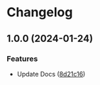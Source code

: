 # Changelog

## 1.0.0 (2024-01-24)


### Features

* Update Docs ([8d21c16](https://github.com/nylo-andry/poc-release-please/commit/8d21c16c0e6ec66fa0b231efd23a78ac28828e10))
